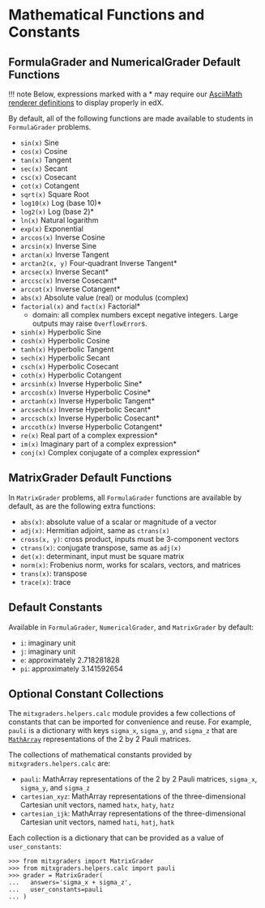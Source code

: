 # Mathematical Functions and Constants

## FormulaGrader and NumericalGrader Default Functions

!!! note
    Below, expressions marked with a * may require our [AsciiMath renderer definitions](renderer.md) to display properly in edX.

By default, all of the following functions are made available to students in `FormulaGrader` problems.

- `sin(x)` Sine
- `cos(x)` Cosine
- `tan(x)` Tangent
- `sec(x)` Secant
- `csc(x)` Cosecant
- `cot(x)` Cotangent
- `sqrt(x)` Square Root
- `log10(x)` Log (base 10)*
- `log2(x)` Log (base 2)*
- `ln(x)` Natural logarithm
- `exp(x)` Exponential
- `arccos(x)` Inverse Cosine
- `arcsin(x)` Inverse Sine
- `arctan(x)` Inverse Tangent
- `arctan2(x, y)` Four-quadrant Inverse Tangent*
- `arcsec(x)` Inverse Secant*
- `arccsc(x)` Inverse Cosecant*
- `arccot(x)` Inverse Cotangent*
- `abs(x)` Absolute value (real) or modulus (complex)
- `factorial(x)` and `fact(x)` Factorial*
    - domain: all complex numbers except negative integers. Large outputs may raise `OverflowError`s.
- `sinh(x)` Hyperbolic Sine
- `cosh(x)` Hyperbolic Cosine
- `tanh(x)` Hyperbolic Tangent
- `sech(x)` Hyperbolic Secant
- `csch(x)` Hyperbolic Cosecant
- `coth(x)` Hyperbolic Cotangent
- `arcsinh(x)` Inverse Hyperbolic Sine*
- `arccosh(x)` Inverse Hyperbolic Cosine*
- `arctanh(x)` Inverse Hyperbolic Tangent*
- `arcsech(x)` Inverse Hyperbolic Secant*
- `arccsch(x)` Inverse Hyperbolic Cosecant*
- `arccoth(x)` Inverse Hyperbolic Cotangent*
- `re(x)` Real part of a complex expression*
- `im(x)` Imaginary part of a complex expression*
- `conj(x)` Complex conjugate of a complex expression*

## MatrixGrader Default Functions

In `MatrixGrader` problems, all `FormulaGrader` functions are available by default, as are the following extra functions:

- `abs(x)`: absolute value of a scalar or magnitude of a vector
- `adj(x)`: Hermitian adjoint, same as `ctrans(x)`
- `cross(x, y)`: cross product, inputs must be 3-component vectors
- `ctrans(x)`: conjugate transpose, same as `adj(x)`
- `det(x)`: determinant, input must be square matrix
- `norm(x)`: Frobenius norm, works for scalars, vectors, and matrices
- `trans(x)`: transpose
- `trace(x)`: trace

## Default Constants
Available in `FormulaGrader`, `NumericalGrader`, and `MatrixGrader` by default:

- `i`: imaginary unit
- `j`: imaginary unit
- `e`: approximately 2.718281828
- `pi`: approximately 3.141592654

## Optional Constant Collections
The `mitxgraders.helpers.calc` module provides a few collections of constants that can be imported for convenience and reuse. For example, `pauli` is a dictionary with keys `sigma_x`, `sigma_y`, and `sigma_z` that are [`MathArray`](matrix_grader/matrix_grader/#matrix-operations-and-matharrays) representations of the 2 by 2 Pauli matrices.

The collections of mathematical constants provided by `mitxgraders.helpers.calc` are:

- `pauli`: MathArray representations of the 2 by 2 Pauli matrices, `sigma_x`, `sigma_y`, and `sigma_z`
- `cartesian_xyz`: MathArray representations of the three-dimensional Cartesian unit vectors, named `hatx`, `haty`, `hatz`
- `cartesian_ijk`: MathArray representations of the three-dimensional Cartesian unit vectors, named `hati`, `hatj`, `hatk`

Each collection is a dictionary that can be provided as a value of `user_constants`:

```pycon
>>> from mitxgraders import MatrixGrader
>>> from mitxgraders.helpers.calc import pauli
>>> grader = MatrixGrader(
...   answers='sigma_x + sigma_z',
...   user_constants=pauli
... )

```
